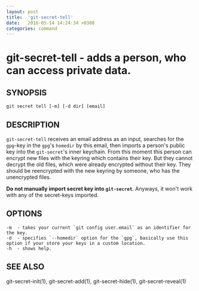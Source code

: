 ```yaml
---
layout: post
title:  'git-secret-tell'
date:   2016-05-14 14:24:34 +0300
categories: command
---
```

git-secret-tell - adds a person, who can access private data.
===============================================================

## SYNOPSIS

    git secret tell [-m] [-d dir] [email]


## DESCRIPTION
`git-secret-tell` receives an email address as an input, searches for the `gpg`-key in the `gpg`'s `homedir` by this email, then imports a person's public key into the `git-secret`'s inner keychain. From this moment this person can encrypt new files with the keyring which contains their key. But they cannot decrypt the old files, which were already encrypted without their key. They should be reencrypted with the new keyring by someone, who has the unencrypted files.

**Do not manually import secret key into `git-secret`**. Anyways, it won't work with any of the secret-keys imported.


## OPTIONS

    -m  - takes your current `git config user.email` as an identifier for the key.
    -d  - specifies `--homedir` option for the `gpg`, basically use this option if your store your keys in a custom location.
    -h  - shows help.


## SEE ALSO

git-secret-init(1), git-secret-add(1), git-secret-hide(1), git-secret-reveal(1)
